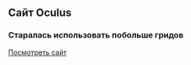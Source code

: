 ## Сайт Oculus 
### Старалась использовать побольше гридов
[Посмотреть сайт](https://burdinova.github.io/3_website_grid/)